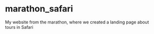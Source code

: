 # marathon_safari
My website from the marathon, where we created a landing page about tours in Safari
